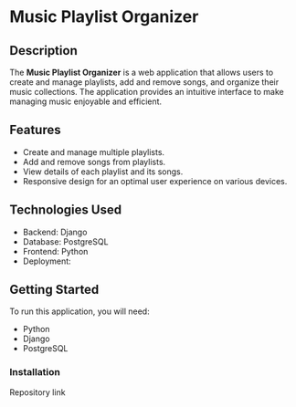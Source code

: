 # Music Playlist Organizer

## Description

The **Music Playlist Organizer** is a web application that allows users to create and manage playlists, add and remove songs, and organize their music collections. The application provides an intuitive interface to make managing music enjoyable and efficient.

## Features

- Create and manage multiple playlists.
- Add and remove songs from playlists.
- View details of each playlist and its songs.
- Responsive design for an optimal user experience on various devices.

## Technologies Used

- Backend: Django
- Database: PostgreSQL
- Frontend: Python
- Deployment: 

## Getting Started

To run this application, you will need:

- Python
- Django 
- PostgreSQL

### Installation

Repository link
